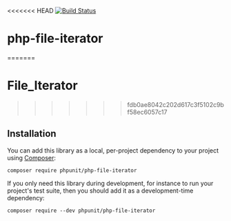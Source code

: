 <<<<<<< HEAD
[![Build Status](https://travis-ci.org/sebastianbergmann/php-file-iterator.svg?branch=master)](https://travis-ci.org/sebastianbergmann/php-file-iterator)

# php-file-iterator
=======
# File_Iterator
>>>>>>> fdb0ae8042c202d617c3f5102c9bf58ec6057c17

## Installation

You can add this library as a local, per-project dependency to your project using [Composer](https://getcomposer.org/):

    composer require phpunit/php-file-iterator

If you only need this library during development, for instance to run your project's test suite, then you should add it as a development-time dependency:

    composer require --dev phpunit/php-file-iterator


